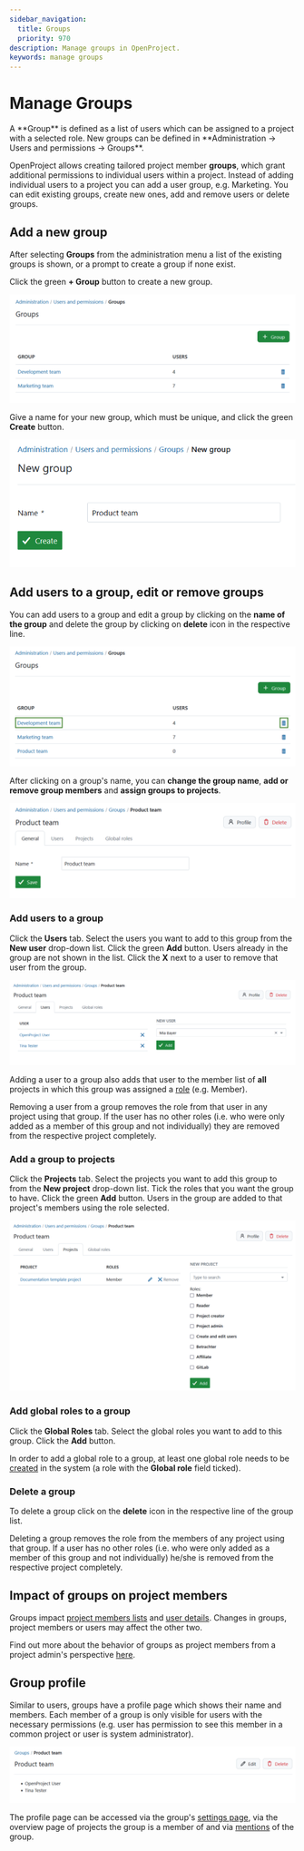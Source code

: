 ```yaml
---
sidebar_navigation:
  title: Groups
  priority: 970
description: Manage groups in OpenProject.
keywords: manage groups
---
```


# Manage Groups

<div class="glossary">
A **Group** is defined as a list of users which can be assigned to a project with a selected role. New groups can be defined in **Administration -> Users and permissions -> Groups**.
</div>

OpenProject allows creating tailored project member **groups**, which  grant additional permissions to individual users within a project. Instead of adding individual users to a project you can add a user group, e.g. Marketing. You can edit existing groups, create new ones, add and remove users or delete groups.

## Add a new group

After selecting **Groups** from the administration menu a list of the existing groups is shown, or a prompt to create a group if none exist.

Click the green **+ Group** button to create a new group.

![create groups in OpenProject administration](openproject_system_guide_groups.png)

Give a name for your new group, which must be unique, and click the green **Create** button.

![new group](openproject_system_guide_new_group.png)

## Add users to a group, edit or remove groups

You can add users to a group and edit a group by clicking on the **name of the group** and  delete the group by clicking on **delete** icon in the respective line.

![Edit or delete groups in OpenProject administration](openproject_system_guide_edit_delete_groups.png)

After clicking on a group's name, you can **change the group name**, **add or remove group members** and **assign groups to projects**.

![Edit groups in OpenProject administration](openproject_system_guide_edit_new_group.png)

### Add users to a group

Click the **Users** tab. Select the users you want to add to this group from the **New user** drop-down list. Click the green **Add** button. Users already in the group are not shown in the list. Click the **X** next to a user to remove that user from the group.

![Add new members to a group in OpenProject administration](openproject_system_guide_edit_new_group_add_members.png)

Adding a user to a group also adds that user to the member list of **all** projects in which this group was assigned a [role](../roles-permissions) (e.g. Member).

Removing a user from a group removes the role from that user in any project using that group. If the user has no other roles (i.e. who were only added as a member of this group and not individually) they are removed from the respective project completely.

### Add a group to projects

Click the **Projects** tab. Select the projects you want to add this group to from the **New project** drop-down list. Tick the roles that you want the group to have. Click the green **Add** button. Users in the group are added to that project's members using the role selected.

![Add a group to a project in OpenProject administration](openproject_system_guide_edit_new_group_add_projects.png)

### Add global roles to a group

Click the **Global Roles** tab. Select the global roles you want to add to this group. Click the **Add** button.

In order to add a global role to a group, at least one global role needs to be [created](../roles-permissions) in the system (a role with the **Global role** field ticked).

### Delete a group

To delete a group click on the **delete** icon in the respective line of the group list.

Deleting a group removes the role from the members of any project using that group. If a user has no other roles (i.e. who were only added as a member of this group and not individually) he/she is removed from the respective project completely.

## Impact of groups on project members

Groups impact [project members lists](../../../getting-started/invite-members) and [user details](../users). Changes in groups, project members or users may affect the other two.

Find out more about the behavior of groups as project members from a project admin's perspective [here](../../../getting-started/invite-members/#behavior-of-groups-as-project-members).

## Group profile

Similar to users, groups have a profile page which shows their name and members. Each member of a group is only visible for users with the necessary permissions (e.g. user has permission to see this member in a common project or user is system administrator).

![Group profile page in OpenProject administration](openproject_system_guide_edit_group_profile.png)

The profile page can be accessed via the group's [settings page](#add-users-to-a-group-edit-or-remove-groups), via the overview page of projects the group is a member of and via [mentions](../../../user-guide/work-packages/edit-work-package/#-notification-mention) of the group.
